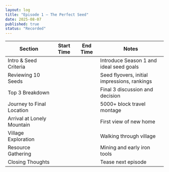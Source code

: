 ```yaml
---
layout: log
title: "Episode 1 – The Perfect Seed"
date: 2025-08-07
published: true
status: "Recorded"
---
```


| Section                     | Start Time | End Time | Notes                                      |
|----------------------------|------------|----------|--------------------------------------------|
| Intro & Seed Criteria      |            |          | Introduce Season 1 and ideal seed goals     |
| Reviewing 10 Seeds         |            |          | Seed flyovers, initial impressions, rankings |
| Top 3 Breakdown            |            |          | Final 3 discussion and decision             |
| Journey to Final Location  |            |          | 5000+ block travel montage                  |
| Arrival at Lonely Mountain |            |          | First view of new home                      |
| Village Exploration        |            |          | Walking through village                     |
| Resource Gathering         |            |          | Mining and early iron tools                 |
| Closing Thoughts           |            |          | Tease next episode                          |

